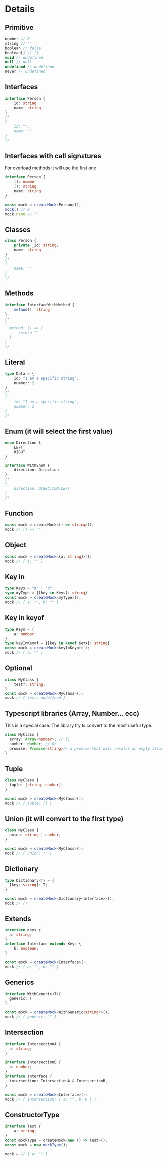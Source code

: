 # Details 

## Primitive
```ts
number // 0
string // ""
boolean // false
boolean[] // []
void // undefined
null // null
undefined // undefined
never // undefined
```

## Interfaces
```ts
interface Person {
    id: string
    name: string 
}
/* 
{
    id: "",
    name: ""
} 
*/
```
## Interfaces with call signatures
For overload methods it will use the first one
```ts
interface Person {
    (): number
    (): string
    name: string 
}

const mock = createMock<Person>();
mock() // 0
mock.name // ""

```
## Classes
```ts
class Person {
    private _id: string;
    name: string 
}
/* 
{
    name: ""
} 
*/
```
## Methods
``` ts
interface InterfaceWithMethod {
    method(): string
} 
/* 
{
  method: () => {
      return ""
  }
} 
*/
```

## Literal
```ts
type Data = {
    id: "I am a specific string",
    number: 2
}
/*
{
    id: "I am a specific string",
    number: 2
}
/*
```
## Enum (it will select the first value)
```ts
enum Direction {
    LEFT,
    RIGHT
}

interface WithEnum {
    direction: Direction
}
/*
{
    direction: DIRECTION.LEFT
}
/*
```
## Function
```ts
const mock = createMock<() => string>();
mock // () => ""
```

## Object
```ts
const mock = createMock<{a: string}>();
mock // { a: "" }
```

## Key in
```ts
type Keys = "a" | "b";
type myType = {[key in Keys]: string}
const mock = createMock<myType>();
mock // { a: "", b: "" }
```

## Key in keyof
```ts
type Keys = {
	a: number;
}		
type keyInKeyof = {[key in keyof Keys]: string}
const mock = createMock<keyInKeyof>();
mock // { a: "" }
```

## Optional
```ts
class MyClass {
	test?: string;
}	
const mock = createMock<MyClass>();
mock // { test: undefined }
```

## Typescript libraries (Array, Number... ecc)
This is a special case. The library try to convert to the most useful type.
```ts
class MyClass {
  array: Array<number>; // []
  number: Number; // 0;
  promise: Promise<string>// a promise that will resolve an empty string Promise.resolve("")
}	
```

## Tuple
```ts
class MyClass {
  tuple: [string, number];
}	

const mock = createMock<MyClass>();
mock // { tuple: [] }
```

## Union (it will convert to the first type)
```ts
class MyClass {
  union: string | number;
}	

const mock = createMock<MyClass>();
mock // { union: "" }
```

## Dictionary
```ts
type Dictionary<T> = {
  [key: string]: T;
}

const mock = createMock<Dictionary<Interface>>();
mock // {}
```

## Extends
```ts
interface Keys {
  a: string;
}
interface Interface extends Keys {
    b: boolean;
}

const mock = createMock<Interface>();
mock // { a: "", b: "" }
```

## Generics
```ts
interface WithGeneric<T>{
  generic: T
}

const mock = createMock<WithGeneric<string>>();
mock // { generic: "" }
```

## Intersection
```ts
interface IntersectionA {
  a: string;
}

interface IntersectionB {
  b: number;
}
interface Interface {
  intersection: IntersectionA & IntersectionB,
}

const mock = createMock<Interface>();
mock // { intersection: { a: "", b: 0 } }
```

## ConstructorType

```ts
interface Test {
    a: string;
}
const mockType = createMock<new () => Test>();
const mock = new mockType();

mock = // { a: "" }
```
